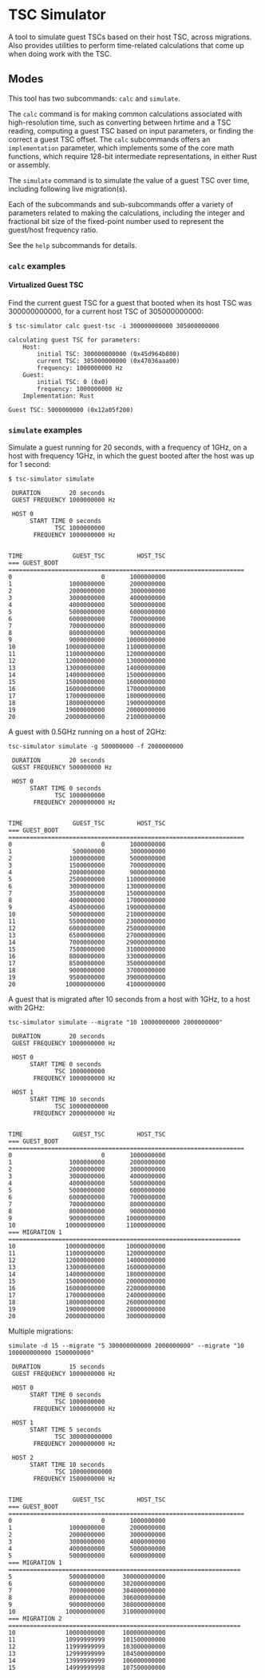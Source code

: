 # TSC Simulator

A tool to simulate guest TSCs based on their host TSC, across migrations.
Also provides utilities to perform time-related calculations that come up when
doing work with the TSC.

## Modes

This tool has two subcommands: `calc` and `simulate`.

The `calc` command is for
making common calculations associated with high-resolution time, such as
converting between hrtime and a TSC reading, computing a guest TSC based on
input parameters, or finding the correct a guest TSC offset. The `calc`
subcommands offers an `implementation` parameter, which implements some of the
core math functions, which require 128-bit intermediate representations, in
either Rust or assembly.

The `simulate` command is to simulate the value of a guest TSC over time,
including following live migration(s).

Each of the subcommands and sub-subcommands offer a variety of parameters
related to making the calculations, including the integer and fractional bit
size of the fixed-point number used to represent the guest/host frequency ratio.

See the `help` subcommands for details.


### `calc` examples

#### Virtualized Guest TSC

Find the current guest TSC for a guest that booted when its host TSC was
300000000000, for a current host TSC of 305000000000:

```
$ tsc-simulator calc guest-tsc -i 300000000000 305000000000

calculating guest TSC for parameters:
	Host:
		initial TSC: 300000000000 (0x45d964b800)
		current TSC: 305000000000 (0x47036aaa00)
		frequency: 1000000000 Hz
	Guest:
		initial TSC: 0 (0x0)
		frequency: 1000000000 Hz
	Implementation: Rust

Guest TSC: 5000000000 (0x12a05f200)
```

### `simulate` examples

Simulate a guest running for 20 seconds, with a frequency of 1GHz, on a host
with frequency 1GHz, in which the guest booted after the host was up for 1
second:

```
$ tsc-simulator simulate

 DURATION        20 seconds                       
 GUEST FREQUENCY 1000000000 Hz                            

 HOST 0         
      START TIME 0 seconds                       
             TSC 1000000000                    
       FREQUENCY 1000000000 Hz                            


TIME              GUEST_TSC         HOST_TSC
=== GUEST_BOOT ==================================================================
0                         0       1000000000
1                1000000000       2000000000
2                2000000000       3000000000
3                3000000000       4000000000
4                4000000000       5000000000
5                5000000000       6000000000
6                6000000000       7000000000
7                7000000000       8000000000
8                8000000000       9000000000
9                9000000000      10000000000
10              10000000000      11000000000
11              11000000000      12000000000
12              12000000000      13000000000
13              13000000000      14000000000
14              14000000000      15000000000
15              15000000000      16000000000
16              16000000000      17000000000
17              17000000000      18000000000
18              18000000000      19000000000
19              19000000000      20000000000
20              20000000000      21000000000
```

A guest with 0.5GHz running on a host of 2GHz:

```
tsc-simulator simulate -g 500000000 -f 2000000000

 DURATION        20 seconds                       
 GUEST FREQUENCY 500000000 Hz                            

 HOST 0         
      START TIME 0 seconds                       
             TSC 1000000000                    
       FREQUENCY 2000000000 Hz                            


TIME              GUEST_TSC         HOST_TSC
=== GUEST_BOOT ==================================================================
0                         0       1000000000
1                 500000000       3000000000
2                1000000000       5000000000
3                1500000000       7000000000
4                2000000000       9000000000
5                2500000000      11000000000
6                3000000000      13000000000
7                3500000000      15000000000
8                4000000000      17000000000
9                4500000000      19000000000
10               5000000000      21000000000
11               5500000000      23000000000
12               6000000000      25000000000
13               6500000000      27000000000
14               7000000000      29000000000
15               7500000000      31000000000
16               8000000000      33000000000
17               8500000000      35000000000
18               9000000000      37000000000
19               9500000000      39000000000
20              10000000000      41000000000
```

A guest that is migrated after 10 seconds from a host with 1GHz, to a host with
2GHz:
```
tsc-simulator simulate --migrate "10 10000000000 2000000000"

 DURATION        20 seconds                       
 GUEST FREQUENCY 1000000000 Hz                            

 HOST 0         
      START TIME 0 seconds                       
             TSC 1000000000                    
       FREQUENCY 1000000000 Hz                            

 HOST 1         
      START TIME 10 seconds                       
             TSC 10000000000                   
       FREQUENCY 2000000000 Hz                            


TIME              GUEST_TSC         HOST_TSC
=== GUEST_BOOT ==================================================================
0                         0       1000000000
1                1000000000       2000000000
2                2000000000       3000000000
3                3000000000       4000000000
4                4000000000       5000000000
5                5000000000       6000000000
6                6000000000       7000000000
7                7000000000       8000000000
8                8000000000       9000000000
9                9000000000      10000000000
10              10000000000      11000000000
=== MIGRATION 1 =================================================================
10              10000000000      10000000000
11              11000000000      12000000000
12              12000000000      14000000000
13              13000000000      16000000000
14              14000000000      18000000000
15              15000000000      20000000000
16              16000000000      22000000000
17              17000000000      24000000000
18              18000000000      26000000000
19              19000000000      28000000000
20              20000000000      30000000000
```

Multiple migrations:
```
simulate -d 15 --migrate "5 300000000000 2000000000" --migrate "10 100000000000 1500000000"

 DURATION        15 seconds                       
 GUEST FREQUENCY 1000000000 Hz                            

 HOST 0         
      START TIME 0 seconds                       
             TSC 1000000000                    
       FREQUENCY 1000000000 Hz                            

 HOST 1         
      START TIME 5 seconds                       
             TSC 300000000000                  
       FREQUENCY 2000000000 Hz                            

 HOST 2         
      START TIME 10 seconds                       
             TSC 100000000000                  
       FREQUENCY 1500000000 Hz                            


TIME              GUEST_TSC         HOST_TSC
=== GUEST_BOOT ==================================================================
0                         0       1000000000
1                1000000000       2000000000
2                2000000000       3000000000
3                3000000000       4000000000
4                4000000000       5000000000
5                5000000000       6000000000
=== MIGRATION 1 =================================================================
5                5000000000     300000000000
6                6000000000     302000000000
7                7000000000     304000000000
8                8000000000     306000000000
9                9000000000     308000000000
10              10000000000     310000000000
=== MIGRATION 2 =================================================================
10              10000000000     100000000000
11              10999999999     101500000000
12              11999999999     103000000000
13              12999999999     104500000000
14              13999999999     106000000000
15              14999999998     107500000000
```
